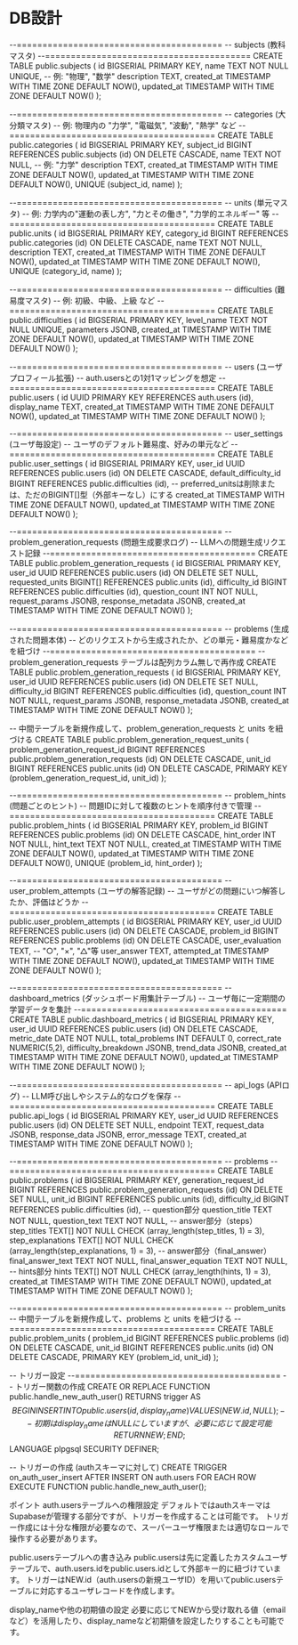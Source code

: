 # DB設計

--========================================
-- subjects (教科マスタ)
--========================================
CREATE TABLE public.subjects (
  id BIGSERIAL PRIMARY KEY,
  name TEXT NOT NULL UNIQUE,        -- 例: "物理", "数学"
  description TEXT,
  created_at TIMESTAMP WITH TIME ZONE DEFAULT NOW(),
  updated_at TIMESTAMP WITH TIME ZONE DEFAULT NOW()
);

--========================================
-- categories (大分類マスタ)
-- 例: 物理内の "力学", "電磁気", "波動", "熱学" など
--========================================
CREATE TABLE public.categories (
  id BIGSERIAL PRIMARY KEY,
  subject_id BIGINT REFERENCES public.subjects (id) ON DELETE CASCADE,
  name TEXT NOT NULL,    -- 例: "力学"
  description TEXT,
  created_at TIMESTAMP WITH TIME ZONE DEFAULT NOW(),
  updated_at TIMESTAMP WITH TIME ZONE DEFAULT NOW(),
  UNIQUE (subject_id, name)
);

--========================================
-- units (単元マスタ)
-- 例: 力学内の"運動の表し方", "力とその働き", "力学的エネルギー" 等
--========================================
CREATE TABLE public.units (
  id BIGSERIAL PRIMARY KEY,
  category_id BIGINT REFERENCES public.categories (id) ON DELETE CASCADE,
  name TEXT NOT NULL,
  description TEXT,
  created_at TIMESTAMP WITH TIME ZONE DEFAULT NOW(),
  updated_at TIMESTAMP WITH TIME ZONE DEFAULT NOW(),
  UNIQUE (category_id, name)
);

--========================================
-- difficulties (難易度マスタ)
-- 例: 初級、中級、上級 など
--========================================
CREATE TABLE public.difficulties (
  id BIGSERIAL PRIMARY KEY,
  level_name TEXT NOT NULL UNIQUE,
  parameters JSONB,
  created_at TIMESTAMP WITH TIME ZONE DEFAULT NOW(),
  updated_at TIMESTAMP WITH TIME ZONE DEFAULT NOW()
);

--========================================
-- users (ユーザプロフィール拡張)
-- auth.usersとの1対1マッピングを想定
--========================================
CREATE TABLE public.users (
  id UUID PRIMARY KEY REFERENCES auth.users (id),
  display_name TEXT,
  created_at TIMESTAMP WITH TIME ZONE DEFAULT NOW(),
  updated_at TIMESTAMP WITH TIME ZONE DEFAULT NOW()
);

--========================================
-- user_settings (ユーザ毎設定)
-- ユーザのデフォルト難易度、好みの単元など
--========================================
CREATE TABLE public.user_settings (
  id BIGSERIAL PRIMARY KEY,
  user_id UUID REFERENCES public.users (id) ON DELETE CASCADE,
  default_difficulty_id BIGINT REFERENCES public.difficulties (id),
  -- preferred_unitsは削除または、ただのBIGINT[]型（外部キーなし）にする
  created_at TIMESTAMP WITH TIME ZONE DEFAULT NOW(),
  updated_at TIMESTAMP WITH TIME ZONE DEFAULT NOW()
);

--========================================
-- problem_generation_requests (問題生成要求ログ)
-- LLMへの問題生成リクエスト記録
--========================================
CREATE TABLE public.problem_generation_requests (
  id BIGSERIAL PRIMARY KEY,
  user_id UUID REFERENCES public.users (id) ON DELETE SET NULL,
  requested_units BIGINT[] REFERENCES public.units (id),
  difficulty_id BIGINT REFERENCES public.difficulties (id),
  question_count INT NOT NULL,
  request_params JSONB,
  response_metadata JSONB,
  created_at TIMESTAMP WITH TIME ZONE DEFAULT NOW()
);

--========================================
-- problems (生成された問題本体)
-- どのリクエストから生成されたか、どの単元・難易度かなどを紐づけ
--========================================
-- problem_generation_requests テーブルは配列カラム無しで再作成
CREATE TABLE public.problem_generation_requests (
  id BIGSERIAL PRIMARY KEY,
  user_id UUID REFERENCES public.users (id) ON DELETE SET NULL,
  difficulty_id BIGINT REFERENCES public.difficulties (id),
  question_count INT NOT NULL,
  request_params JSONB,
  response_metadata JSONB,
  created_at TIMESTAMP WITH TIME ZONE DEFAULT NOW()
);

-- 中間テーブルを新規作成して、problem_generation_requests と units を紐づける
CREATE TABLE public.problem_generation_request_units (
  problem_generation_request_id BIGINT REFERENCES public.problem_generation_requests (id) ON DELETE CASCADE,
  unit_id BIGINT REFERENCES public.units (id) ON DELETE CASCADE,
  PRIMARY KEY (problem_generation_request_id, unit_id)
);

--========================================
-- problem_hints (問題ごとのヒント)
-- 問題IDに対して複数のヒントを順序付きで管理
--========================================
CREATE TABLE public.problem_hints (
  id BIGSERIAL PRIMARY KEY,
  problem_id BIGINT REFERENCES public.problems (id) ON DELETE CASCADE,
  hint_order INT NOT NULL,
  hint_text TEXT NOT NULL,
  created_at TIMESTAMP WITH TIME ZONE DEFAULT NOW(),
  updated_at TIMESTAMP WITH TIME ZONE DEFAULT NOW(),
  UNIQUE (problem_id, hint_order)
);

--========================================
-- user_problem_attempts (ユーザの解答記録)
-- ユーザがどの問題にいつ解答したか、評価はどうか
--========================================
CREATE TABLE public.user_problem_attempts (
  id BIGSERIAL PRIMARY KEY,
  user_id UUID REFERENCES public.users (id) ON DELETE CASCADE,
  problem_id BIGINT REFERENCES public.problems (id) ON DELETE CASCADE,
  user_evaluation TEXT,        -- "○", "×", "△"等
  user_answer TEXT,
  attempted_at TIMESTAMP WITH TIME ZONE DEFAULT NOW(),
  updated_at TIMESTAMP WITH TIME ZONE DEFAULT NOW()
);

--========================================
-- dashboard_metrics (ダッシュボード用集計テーブル)
-- ユーザ毎に一定期間の学習データを集計
--========================================
CREATE TABLE public.dashboard_metrics (
  id BIGSERIAL PRIMARY KEY,
  user_id UUID REFERENCES public.users (id) ON DELETE CASCADE,
  metric_date DATE NOT NULL,
  total_problems INT DEFAULT 0,
  correct_rate NUMERIC(5,2),
  difficulty_breakdown JSONB,
  trend_data JSONB,
  created_at TIMESTAMP WITH TIME ZONE DEFAULT NOW(),
  updated_at TIMESTAMP WITH TIME ZONE DEFAULT NOW()
);

--========================================
-- api_logs (APIログ)
-- LLM呼び出しやシステム的なログを保存
--========================================
CREATE TABLE public.api_logs (
  id BIGSERIAL PRIMARY KEY,
  user_id UUID REFERENCES public.users (id) ON DELETE SET NULL,
  endpoint TEXT,
  request_data JSONB,
  response_data JSONB,
  error_message TEXT,
  created_at TIMESTAMP WITH TIME ZONE DEFAULT NOW()
);

--========================================
-- problems
--========================================
CREATE TABLE public.problems (
  id BIGSERIAL PRIMARY KEY,
  generation_request_id BIGINT REFERENCES public.problem_generation_requests (id) ON DELETE SET NULL,
  unit_id BIGINT REFERENCES public.units (id),
  difficulty_id BIGINT REFERENCES public.difficulties (id),
  -- question部分
  question_title TEXT NOT NULL,
  question_text TEXT NOT NULL,
  -- answer部分（steps）
  step_titles TEXT[] NOT NULL CHECK (array_length(step_titles, 1) = 3),
  step_explanations TEXT[] NOT NULL CHECK (array_length(step_explanations, 1) = 3),
  -- answer部分（final_answer）
  final_answer_text TEXT NOT NULL,
  final_answer_equation TEXT NOT NULL,
  -- hints部分
  hints TEXT[] NOT NULL CHECK (array_length(hints, 1) = 3),
  created_at TIMESTAMP WITH TIME ZONE DEFAULT NOW(),
  updated_at TIMESTAMP WITH TIME ZONE DEFAULT NOW()
);

--========================================
-- problem_units
-- 中間テーブルを新規作成して、problems と units を紐づける
--========================================
CREATE TABLE public.problem_units (
  problem_id BIGINT REFERENCES public.problems (id) ON DELETE CASCADE,
  unit_id BIGINT REFERENCES public.units (id) ON DELETE CASCADE,
  PRIMARY KEY (problem_id, unit_id)
);

-- トリガー設定
--========================================
-- トリガー関数の作成
CREATE OR REPLACE FUNCTION public.handle_new_auth_user()
RETURNS trigger AS $$
BEGIN
  INSERT INTO public.users (id, display_name)
  VALUES (NEW.id, NULL); -- 初期はdisplay_nameはNULLにしていますが、必要に応じて設定可能
  RETURN NEW;
END;
$$ LANGUAGE plpgsql SECURITY DEFINER;

-- トリガーの作成 (authスキーマに対して)
CREATE TRIGGER on_auth_user_insert
AFTER INSERT ON auth.users
FOR EACH ROW
EXECUTE FUNCTION public.handle_new_auth_user();

ポイント
auth.usersテーブルへの権限設定
デフォルトではauthスキーマはSupabaseが管理する部分ですが、トリガーを作成することは可能です。
トリガー作成には十分な権限が必要なので、スーパーユーザ権限または適切なロールで操作する必要があります。

public.usersテーブルへの書き込み
public.usersは先に定義したカスタムユーザテーブルで、auth.users.idをpublic.users.idとして外部キー的に紐づけています。
トリガーはNEW.id（auth.usersの新規ユーザID）を用いてpublic.usersテーブルに対応するユーザレコードを作成します。

display_nameや他の初期値の設定
必要に応じてNEWから受け取れる値（emailなど）を活用したり、display_nameなど初期値を設定したりすることも可能です。
